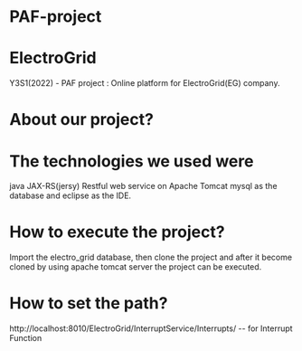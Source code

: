 # PAF-project
# ElectroGrid
Y3S1(2022) - PAF project : Online platform for ElectroGrid(EG) company.

# About our project?

# The technologies we used were
java JAX-RS(jersy) Restful web service on Apache Tomcat mysql as the database and eclipse as the IDE.

# How to execute the project?
Import the electro_grid database, then clone the project and after it become cloned by using apache tomcat server the project can be executed.

# How to set the path?
http://localhost:8010/ElectroGrid/InterruptService/Interrupts/ -- for Interrupt Function